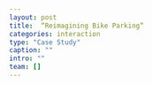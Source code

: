 ```yaml
---
layout: post
title:  “Reimagining Bike Parking“
categories: interaction
type: "Case Study"
caption: ""
intro: ""
team: []
---
```

